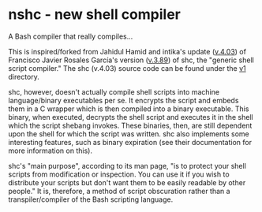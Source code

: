# nshc - new shell compiler

A Bash compiler that really compiles...

This is inspired/forked from Jahidul Hamid and intika's update ([v.4.03](https://github.com/neurobin/shc)) of Francisco Javier Rosales García's version ([v.3.89](https://www.datsi.fi.upm.es/~frosal)) of shc, the "generic shell script compiler."  The shc (v.4.03) source code can be found under the [v1](v1) directory.  

shc, however, doesn't actually compile shell scripts into machine language/binary executables per se. It encrypts the script and embeds them in a C wrapper which is then compiled into a binary executable.  This binary, when executed, decrypts the shell script and executes it in the shell which the script shebang invokes.  These binaries, then, are still dependent upon the shell for which the script was written.  shc also implements some interesting features, such as binary expiration (see their documentation for more information on this).

shc's "main purpose", according to its man page, "is to protect your shell scripts from modification or inspection. You can use it if you wish to distribute your scripts but don't want them to be easily readable by other people."  It is, therefore, a method of script obscuration rather than a transpiler/compiler of the Bash scripting language. 




